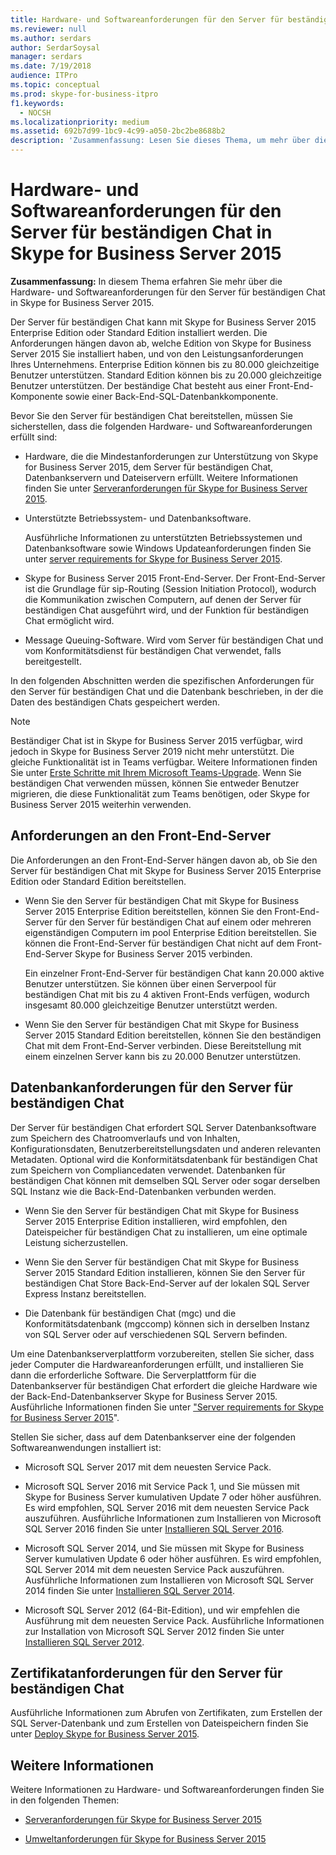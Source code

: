 ```yaml
---
title: Hardware- und Softwareanforderungen für den Server für beständigen Chat in Skype for Business Server 2015
ms.reviewer: null
ms.author: serdars
author: SerdarSoysal
manager: serdars
ms.date: 7/19/2018
audience: ITPro
ms.topic: conceptual
ms.prod: skype-for-business-itpro
f1.keywords:
  - NOCSH
ms.localizationpriority: medium
ms.assetid: 692b7d99-1bc9-4c99-a050-2bc2be8688b2
description: 'Zusammenfassung: Lesen Sie dieses Thema, um mehr über die Hardware- und Softwareanforderungen für den Server für beständigen Chat in Skype for Business Server 2015 zu erfahren.'
---
```


# <a name="hardware-and-software-requirements-for-persistent-chat-server-in-skype-for-business-server-2015"></a>Hardware- und Softwareanforderungen für den Server für beständigen Chat in Skype for Business Server 2015
 
**Zusammenfassung:** In diesem Thema erfahren Sie mehr über die Hardware- und Softwareanforderungen für den Server für beständigen Chat in Skype for Business Server 2015.
  
Der Server für beständigen Chat kann mit Skype for Business Server 2015 Enterprise Edition oder Standard Edition installiert werden. Die Anforderungen hängen davon ab, welche Edition von Skype for Business Server 2015 Sie installiert haben, und von den Leistungsanforderungen Ihres Unternehmens. Enterprise Edition können bis zu 80.000 gleichzeitige Benutzer unterstützen. Standard Edition können bis zu 20.000 gleichzeitige Benutzer unterstützen. Der beständige Chat besteht aus einer Front-End-Komponente sowie einer Back-End-SQL-Datenbankkomponente.
  
Bevor Sie den Server für beständigen Chat bereitstellen, müssen Sie sicherstellen, dass die folgenden Hardware- und Softwareanforderungen erfüllt sind:
  
- Hardware, die die Mindestanforderungen zur Unterstützung von Skype for Business Server 2015, dem Server für beständigen Chat, Datenbankservern und Dateiservern erfüllt. Weitere Informationen finden Sie unter [Serveranforderungen für Skype for Business Server 2015](../../plan-your-deployment/requirements-for-your-environment/server-requirements.md).
    
- Unterstützte Betriebssystem- und Datenbanksoftware.
    
    Ausführliche Informationen zu unterstützten Betriebssystemen und Datenbanksoftware sowie Windows Updateanforderungen finden Sie unter [server requirements for Skype for Business Server 2015](../../plan-your-deployment/requirements-for-your-environment/server-requirements.md).
    
- Skype for Business Server 2015 Front-End-Server. Der Front-End-Server ist die Grundlage für sip-Routing (Session Initiation Protocol), wodurch die Kommunikation zwischen Computern, auf denen der Server für beständigen Chat ausgeführt wird, und der Funktion für beständigen Chat ermöglicht wird. 
    
- Message Queuing-Software. Wird vom Server für beständigen Chat und vom Konformitätsdienst für beständigen Chat verwendet, falls bereitgestellt.
    
In den folgenden Abschnitten werden die spezifischen Anforderungen für den Server für beständigen Chat und die Datenbank beschrieben, in der die Daten des beständigen Chats gespeichert werden.

> [!NOTE] 
> Beständiger Chat ist in Skype for Business Server 2015 verfügbar, wird jedoch in Skype for Business Server 2019 nicht mehr unterstützt. Die gleiche Funktionalität ist in Teams verfügbar. Weitere Informationen finden Sie unter [Erste Schritte mit Ihrem Microsoft Teams-Upgrade](/microsoftteams/upgrade-start-here). Wenn Sie beständigen Chat verwenden müssen, können Sie entweder Benutzer migrieren, die diese Funktionalität zum Teams benötigen, oder Skype for Business Server 2015 weiterhin verwenden. 
  
## <a name="front-end-server-requirements"></a>Anforderungen an den Front-End-Server

Die Anforderungen an den Front-End-Server hängen davon ab, ob Sie den Server für beständigen Chat mit Skype for Business Server 2015 Enterprise Edition oder Standard Edition bereitstellen.
  
- Wenn Sie den Server für beständigen Chat mit Skype for Business Server 2015 Enterprise Edition bereitstellen, können Sie den Front-End-Server für den Server für beständigen Chat auf einem oder mehreren eigenständigen Computern im pool Enterprise Edition bereitstellen. Sie können die Front-End-Server für beständigen Chat nicht auf dem Front-End-Server Skype for Business Server 2015 verbinden. 
    
    Ein einzelner Front-End-Server für beständigen Chat kann 20.000 aktive Benutzer unterstützen. Sie können über einen Serverpool für beständigen Chat mit bis zu 4 aktiven Front-Ends verfügen, wodurch insgesamt 80.000 gleichzeitige Benutzer unterstützt werden. 
    
- Wenn Sie den Server für beständigen Chat mit Skype for Business Server 2015 Standard Edition bereitstellen, können Sie den beständigen Chat mit dem Front-End-Server verbinden. Diese Bereitstellung mit einem einzelnen Server kann bis zu 20.000 Benutzer unterstützen. 
    
## <a name="persistent-chat-server-database-requirements"></a>Datenbankanforderungen für den Server für beständigen Chat

Der Server für beständigen Chat erfordert SQL Server Datenbanksoftware zum Speichern des Chatroomverlaufs und von Inhalten, Konfigurationsdaten, Benutzerbereitstellungsdaten und anderen relevanten Metadaten. Optional wird die Konformitätsdatenbank für beständigen Chat zum Speichern von Compliancedaten verwendet. Datenbanken für beständigen Chat können mit demselben SQL Server oder sogar derselben SQL Instanz wie die Back-End-Datenbanken verbunden werden. 
  
- Wenn Sie den Server für beständigen Chat mit Skype for Business Server 2015 Enterprise Edition installieren, wird empfohlen, den Dateispeicher für beständigen Chat zu installieren, um eine optimale Leistung sicherzustellen.
    
- Wenn Sie den Server für beständigen Chat mit Skype for Business Server 2015 Standard Edition installieren, können Sie den Server für beständigen Chat Store Back-End-Server auf der lokalen SQL Server Express Instanz bereitstellen.
    
- Die Datenbank für beständigen Chat (mgc) und die Konformitätsdatenbank (mgccomp) können sich in derselben Instanz von SQL Server oder auf verschiedenen SQL Servern befinden.
    
Um eine Datenbankserverplattform vorzubereiten, stellen Sie sicher, dass jeder Computer die Hardwareanforderungen erfüllt, und installieren Sie dann die erforderliche Software. Die Serverplattform für die Datenbankserver für beständigen Chat erfordert die gleiche Hardware wie der Back-End-Datenbankserver Skype for Business Server 2015. Ausführliche Informationen finden Sie unter ["Server requirements for Skype for Business Server 2015](../../plan-your-deployment/requirements-for-your-environment/server-requirements.md)".
  
Stellen Sie sicher, dass auf dem Datenbankserver eine der folgenden Softwareanwendungen installiert ist:

- Microsoft SQL Server 2017 mit dem neuesten Service Pack.

- Microsoft SQL Server 2016 mit Service Pack 1, und Sie müssen mit Skype for Business Server kumulativen Update 7 oder höher ausführen. Es wird empfohlen, SQL Server 2016 mit dem neuesten Service Pack auszuführen. Ausführliche Informationen zum Installieren von Microsoft SQL Server 2016 finden Sie unter [Installieren SQL Server 2016](/sql/database-engine/install-windows/install-sql-server?view=sql-server-2016).

- Microsoft SQL Server 2014, und Sie müssen mit Skype for Business Server kumulativen Update 6 oder höher ausführen. Es wird empfohlen, SQL Server 2014 mit dem neuesten Service Pack auszuführen. Ausführliche Informationen zum Installieren von Microsoft SQL Server 2014 finden Sie unter [Installieren SQL Server 2014](/sql/database-engine/install-windows/install-sql-server?view=sql-server-2014).

- Microsoft SQL Server 2012 (64-Bit-Edition), und wir empfehlen die Ausführung mit dem neuesten Service Pack. Ausführliche Informationen zur Installation von Microsoft SQL Server 2012 finden Sie unter [Installieren SQL Server 2012](/previous-versions/sql/sql-server-2012/bb500395(v=sql.110)).

## <a name="persistent-chat-server-certificate-requirements"></a>Zertifikatanforderungen für den Server für beständigen Chat

Ausführliche Informationen zum Abrufen von Zertifikaten, zum Erstellen der SQL Server-Datenbank und zum Erstellen von Dateispeichern finden Sie unter [Deploy Skype for Business Server 2015](../../deploy/deploy.md). 
  
## <a name="for-more-information"></a>Weitere Informationen

Weitere Informationen zu Hardware- und Softwareanforderungen finden Sie in den folgenden Themen:
  
- [Serveranforderungen für Skype for Business Server 2015](../../plan-your-deployment/requirements-for-your-environment/server-requirements.md)
    
- [Umweltanforderungen für Skype for Business Server 2015](../../plan-your-deployment/requirements-for-your-environment/environmental-requirements.md)
